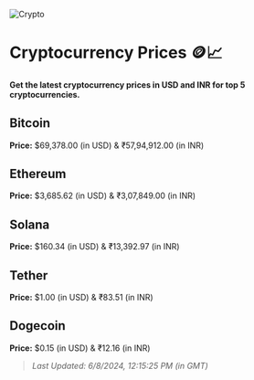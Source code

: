 
![Crypto](https://www.techguide.com.au/wp-content/uploads/2020/11/crypto3.jpeg)

# Cryptocurrency Prices 🪙📈

#### Get the latest cryptocurrency prices in USD and INR for top 5 cryptocurrencies.

## Bitcoin

**Price:** $69,378.00 (in USD) & ₹57,94,912.00 (in INR)

## Ethereum

**Price:** $3,685.62 (in USD) & ₹3,07,849.00 (in INR)

## Solana

**Price:** $160.34 (in USD) & ₹13,392.97 (in INR)

## Tether

**Price:** $1.00 (in USD) & ₹83.51 (in INR)

## Dogecoin

**Price:** $0.15 (in USD) & ₹12.16 (in INR)

> _Last Updated: 6/8/2024, 12:15:25 PM (in GMT)_
